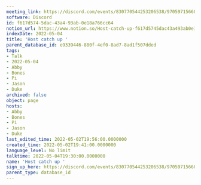 ```yaml
---
meeting_link: https://discord.com/events/830770544253206538/970597156681568276
software: Discord
id: f617d574-5dac-43a4-93ab-0e18a766cc64
notion_url: https://www.notion.so/Host-catch-up-f617d5745dac43a493ab0e18a766cc64
indexDate: 2022-05-04
title: 'Host catch up '
parent_database_id: e9339446-880f-4ef0-8ad7-8ad1f507dded
tags:
- Talk
- 2022-05-04
- Abby
- Bones
- Pi
- Jason
- Duke
archived: false
object: page
hosts:
- Abby
- Bones
- Pi
- Jason
- Duke
last_edited_time: 2022-05-02T19:56:00.0000000
created_time: 2022-05-02T19:41:00.0000000
language_level: No limit
talktime: 2022-05-04T19:30:00.0000000
name: 'Host catch up '
sign_up_here: https://discord.com/events/830770544253206538/970597156681568276
parent_type: database_id
---
```





